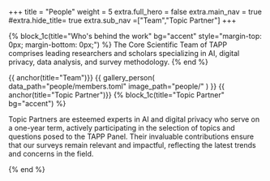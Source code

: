 +++
title = "People"
weight = 5
extra.full_hero = false
extra.main_nav = true
#extra.hide_title= true
extra.sub_nav =["Team","Topic Partner"]
+++

{% block_1c(title="Who's behind the work" bg="accent" style="margin-top: 0px; margin-bottom: 0px;") %} 
The Core Scientific Team of TAPP comprises leading researchers and scholars specializing in AI, digital privacy, data analysis, and survey methodology. 
{% end %}

{{ anchor(title="Team")}}
{{
  gallery_person(
    data_path="people/members.toml"
    image_path="people/"
  )
}}
{{ anchor(title="Topic Partner")}}
{% block_1c(title="Topic Partner" bg="accent") %}

Topic Partners are esteemed experts in AI and digital privacy who serve on a one-year term, actively participating in the selection of topics and questions posed to the TAPP Panel. Their invaluable contributions ensure that our surveys remain relevant and impactful, reflecting the latest trends and concerns in the field.

{% end %}
